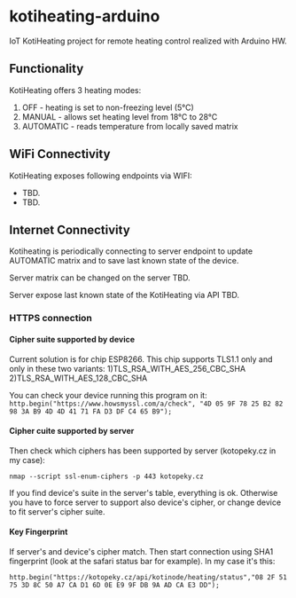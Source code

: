 # kotiheating-arduino

IoT KotiHeating project for remote heating control realized with Arduino HW.

## Functionality

KotiHeating offers 3 heating modes:
1) OFF - heating is set to non-freezing level (5°C)
2) MANUAL - allows set heating level from 18°C to 28°C
3) AUTOMATIC - reads temperature from locally saved matrix


## WiFi Connectivity

KotiHeating exposes following endpoints via WIFI:
- TBD.
- TBD.

## Internet Connectivity

Kotiheating is periodically connecting to server endpoint to update AUTOMATIC matrix 
and to save last known state of the device.

Server matrix can be changed on the server TBD.

Server expose last known state of the KotiHeating via API TBD.


### HTTPS connection

#### Cipher suite supported by device
Current solution is for chip ESP8266.
This chip supports TLS1.1 only and only in these two variants:
1)TLS_RSA_WITH_AES_256_CBC_SHA
2)TLS_RSA_WITH_AES_128_CBC_SHA

You can check your device running this program on it:
 `http.begin("https://www.howsmyssl.com/a/check", "4D 05 9F 78 25 B2 82 98 3A B9 4D 4D 41 71 FA D3 DF C4 65 B9");`


#### Cipher cuite supported by server
Then check which ciphers has been supported by server (kotopeky.cz in my case):
 
`nmap --script ssl-enum-ciphers -p 443 kotopeky.cz`
 
 If you find device's suite in the server's table, everything is ok.
 Otherwise you have to force server to support also device's cipher, or change device to fit server's cipher suite.
 
#### Key Fingerprint
 
If server's and device's cipher match. 
Then start connection using SHA1 fingerprint (look at the safari status bar for example).
In my case it's this:
 
 `http.begin("https://kotopeky.cz/api/kotinode/heating/status","08 2F 51 75 3D 8C 50 A7 CA D1 6D 0E E9 9F DB 9A AD CA E3 DD");`